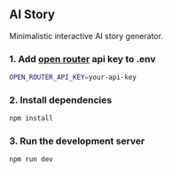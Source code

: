 ## AI Story

Minimalistic interactive AI story generator.

### 1. Add [open router](https://openrouter.ai/) api key to .env

```bash
OPEN_ROUTER_API_KEY=your-api-key
```

### 2. Install dependencies

```bash
npm install
```

### 3. Run the development server

```bash
npm run dev
```
